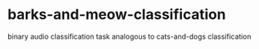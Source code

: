 # barks-and-meow-classification
binary audio classification task analogous to cats-and-dogs classification
